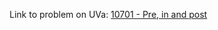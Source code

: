 Link to problem on UVa: <a href="http://uva.onlinejudge.org/index.php?option=com_onlinejudge&Itemid=8&category=19&page=show_problem&problem=1642" target="_blank">10701 - Pre, in and post</a>

